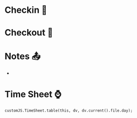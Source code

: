 
# Checkin 🚀

# Checkout 🛬

# Notes 📤
- 
# Time Sheet ⌚
```dataviewjs
customJS.TimeSheet.table(this, dv, dv.current().file.day);
```
